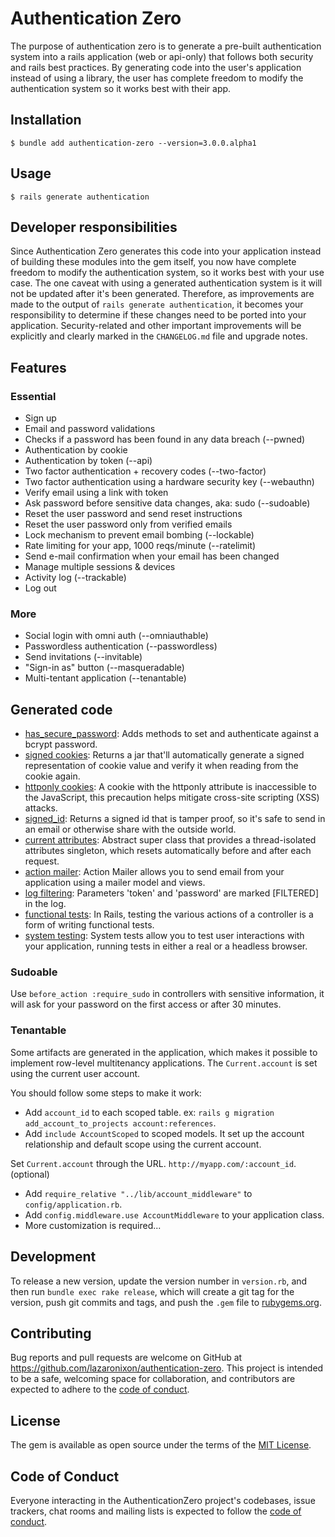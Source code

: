 # Authentication Zero

The purpose of authentication zero is to generate a pre-built authentication system into a rails application (web or api-only) that follows both security and rails best practices. By generating code into the user's application instead of using a library, the user has complete freedom to modify the authentication system so it works best with their app.

## Installation

```
$ bundle add authentication-zero --version=3.0.0.alpha1
```

## Usage

```
$ rails generate authentication
```

## Developer responsibilities

Since Authentication Zero generates this code into your application instead of building these modules into the gem itself, you now have complete freedom to modify the authentication system, so it works best with your use case. The one caveat with using a generated authentication system is it will not be updated after it's been generated. Therefore, as improvements are made to the output of `rails generate authentication`, it becomes your responsibility to determine if these changes need to be ported into your application. Security-related and other important improvements will be explicitly and clearly marked in the `CHANGELOG.md` file and upgrade notes.

## Features

### Essential

- Sign up
- Email and password validations
- Checks if a password has been found in any data breach (--pwned)
- Authentication by cookie
- Authentication by token (--api)
- Two factor authentication + recovery codes (--two-factor)
- Two factor authentication using a hardware security key (--webauthn)
- Verify email using a link with token
- Ask password before sensitive data changes, aka: sudo (--sudoable)
- Reset the user password and send reset instructions
- Reset the user password only from verified emails
- Lock mechanism to prevent email bombing (--lockable)
- Rate limiting for your app, 1000 reqs/minute (--ratelimit)
- Send e-mail confirmation when your email has been changed
- Manage multiple sessions & devices
- Activity log (--trackable)
- Log out

### More

- Social login with omni auth (--omniauthable)
- Passwordless authentication (--passwordless)
- Send invitations (--invitable)
- "Sign-in as" button (--masqueradable)
- Multi-tentant application (--tenantable)

## Generated code

- [has_secure_password](https://api.rubyonrails.org/classes/ActiveModel/SecurePassword/ClassMethods.html#method-i-has_secure_password): Adds methods to set and authenticate against a bcrypt password.
- [signed cookies](https://api.rubyonrails.org/classes/ActionDispatch/Cookies.html): Returns a jar that'll automatically generate a signed representation of cookie value and verify it when reading from the cookie again.
- [httponly cookies](https://api.rubyonrails.org/classes/ActionDispatch/Cookies.html): A cookie with the httponly attribute is inaccessible to the JavaScript, this precaution helps mitigate cross-site scripting (XSS) attacks.
- [signed_id](https://api.rubyonrails.org/classes/ActiveRecord/SignedId.html): Returns a signed id that is tamper proof, so it's safe to send in an email or otherwise share with the outside world.
- [current attributes](https://api.rubyonrails.org/classes/ActiveSupport/CurrentAttributes.html): Abstract super class that provides a thread-isolated attributes singleton, which resets automatically before and after each request.
- [action mailer](https://api.rubyonrails.org/classes/ActionMailer/Base.html): Action Mailer allows you to send email from your application using a mailer model and views.
- [log filtering](https://guides.rubyonrails.org/action_controller_overview.html#log-filtering): Parameters 'token' and 'password' are marked [FILTERED] in the log.
- [functional tests](https://guides.rubyonrails.org/testing.html#functional-tests-for-your-controllers): In Rails, testing the various actions of a controller is a form of writing functional tests.
- [system testing](https://guides.rubyonrails.org/testing.html#system-testing): System tests allow you to test user interactions with your application, running tests in either a real or a headless browser.

### Sudoable

Use `before_action :require_sudo` in controllers with sensitive information, it will ask for your password on the first access or after 30 minutes.

### Tenantable

Some artifacts are generated in the application, which makes it possible to implement row-level multitenancy applications. The `Current.account` is set using the current user account.

You should follow some steps to make it work:

- Add `account_id` to each scoped table. ex: `rails g migration add_account_to_projects account:references`.
- Add `include AccountScoped` to scoped models. It set up the account relationship and default scope using the current account.

Set `Current.account` through the URL. `http://myapp.com/:account_id`. (optional)

- Add `require_relative "../lib/account_middleware"` to `config/application.rb`.
- Add `config.middleware.use AccountMiddleware` to your application class.
- More customization is required...

## Development

To release a new version, update the version number in `version.rb`, and then run `bundle exec rake release`, which will create a git tag for the version, push git commits and tags, and push the `.gem` file to [rubygems.org](https://rubygems.org).

## Contributing

Bug reports and pull requests are welcome on GitHub at https://github.com/lazaronixon/authentication-zero. This project is intended to be a safe, welcoming space for collaboration, and contributors are expected to adhere to the [code of conduct](https://github.com/lazaronixon/authentication-zero/blob/main/CODE_OF_CONDUCT.md).


## License

The gem is available as open source under the terms of the [MIT License](https://opensource.org/licenses/MIT).

## Code of Conduct

Everyone interacting in the AuthenticationZero project's codebases, issue trackers, chat rooms and mailing lists is expected to follow the [code of conduct](https://github.com/lazaronixon/authentication-zero/blob/main/CODE_OF_CONDUCT.md).
